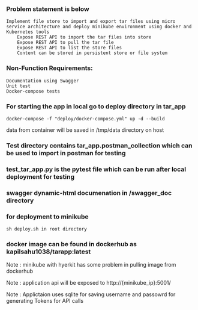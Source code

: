 ### Problem statement is below

    Implement file store to import and export tar files using micro service architecture and deploy minikube environment using docker and Kubernetes tools
        Expose REST API to import the tar files into store
        Expose REST API to pull the tar file
        Expose REST API to list the store files
        Content can be stored in persistent store or file system

 

### Non-Function Requirements: 
    Documentation using Swagger
    Unit test
    Docker-compose tests 


### For starting the app in local go to deploy directory in tar_app
    docker-compose -f "deploy/docker-compose.yml" up -d --build

data from container will be saved in /tmp/data directory on host 


### Test directory contains tar_app.postman_collection which can be used to import in postman for testing 

### test_tar_app.py is the pytest file which can be run after local deployment for testing 

### swagger dynamic-html documenation in /swagger_doc directory 

### for deployment to minikube 
    sh deploy.sh in root directory


### docker image can be found in dockerhub as kapilsahu1038/tarapp:latest

Note : minikube with hyerkit has some problem in pulling image from dockerhub

Note : application api will be exposed to  http://{minikube_ip}:5001/

Note : Applictaion uses sqlite for saving username and passowrd for generating Tokens for API calls 




       